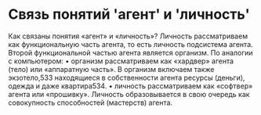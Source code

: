 # Связь понятий 'агент' и 'личность'

Как связаны понятия «агент» и «личность»? Личность рассматриваем как функциональную часть агента, то есть личность подсистема агента. Второй функциональной частью агента является организм. По аналогии с компьютером:
• организм рассматриваем как «хардвер» агента (тело) или «аппаратную часть». В организм включаем также экзотело,533 находящиеся в собственности агента ресурсы (деньги), одежда и даже квартира534.
• личность рассматриваем как «софтвер» агента или «прошивку». Личность образовывается в свою очередь как совокупность способностей (мастерств) агента.
